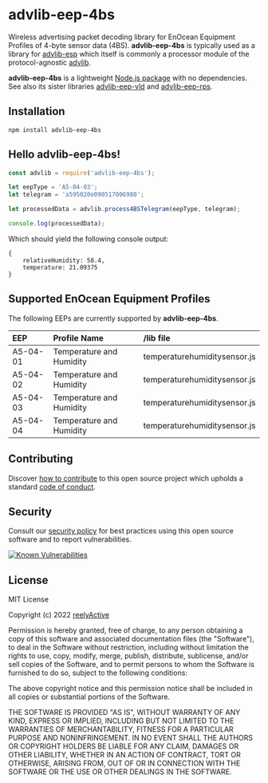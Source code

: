advlib-eep-4bs
==============

Wireless advertising packet decoding library for EnOcean Equipment Profiles of 4-byte sensor data (4BS).  __advlib-eep-4bs__ is typically used as a library for [advlib-esp](https://github.com/reelyactive/advlib-esp) which itself is commonly a processor module of the protocol-agnostic [advlib](https://github.com/reelyactive/advlib).

__advlib-eep-4bs__ is a lightweight [Node.js package](https://www.npmjs.com/package/advlib-eep-4bs) with no dependencies.  See also its sister libraries [advlib-eep-vld](https://github.com/reelyactive/advlib-eep-vld) and [advlib-eep-rps](https://github.com/reelyactive/advlib-eep-rps).


Installation
------------

    npm install advlib-eep-4bs


Hello advlib-eep-4bs!
---------------------

```javascript
const advlib = require('advlib-eep-4bs');

let eepType = 'A5-04-03';
let telegram = 'a595020e090517006980';

let processedData = advlib.process4BSTelegram(eepType, telegram);

console.log(processedData);
```

Which should yield the following console output:

    {
        relativeHumidity: 58.4,
        temperature: 21.09375
    }


Supported EnOcean Equipment Profiles
------------------------------------

The following EEPs are currently supported by __advlib-eep-4bs__.

| EEP      | Profile Name             | /lib file                    |
|:---------|:-------------------------|:-----------------------------|
| A5-04-01 | Temperature and Humidity | temperaturehumiditysensor.js |
| A5-04-02 | Temperature and Humidity | temperaturehumiditysensor.js |
| A5-04-03 | Temperature and Humidity | temperaturehumiditysensor.js |
| A5-04-04 | Temperature and Humidity | temperaturehumiditysensor.js |


Contributing
------------

Discover [how to contribute](CONTRIBUTING.md) to this open source project which upholds a standard [code of conduct](CODE_OF_CONDUCT.md).


Security
--------

Consult our [security policy](SECURITY.md) for best practices using this open source software and to report vulnerabilities.

[![Known Vulnerabilities](https://snyk.io/test/github/reelyactive/advlib-eep-4bs/badge.svg)](https://snyk.io/test/github/reelyactive/advlib-eep-4bs)


License
-------

MIT License

Copyright (c) 2022 [reelyActive](https://www.reelyactive.com)

Permission is hereby granted, free of charge, to any person obtaining a copy of this software and associated documentation files (the "Software"), to deal in the Software without restriction, including without limitation the rights to use, copy, modify, merge, publish, distribute, sublicense, and/or sell copies of the Software, and to permit persons to whom the Software is furnished to do so, subject to the following conditions:

The above copyright notice and this permission notice shall be included in all copies or substantial portions of the Software.

THE SOFTWARE IS PROVIDED "AS IS", WITHOUT WARRANTY OF ANY KIND, EXPRESS OR 
IMPLIED, INCLUDING BUT NOT LIMITED TO THE WARRANTIES OF MERCHANTABILITY, 
FITNESS FOR A PARTICULAR PURPOSE AND NONINFRINGEMENT. IN NO EVENT SHALL THE 
AUTHORS OR COPYRIGHT HOLDERS BE LIABLE FOR ANY CLAIM, DAMAGES OR OTHER 
LIABILITY, WHETHER IN AN ACTION OF CONTRACT, TORT OR OTHERWISE, ARISING FROM, 
OUT OF OR IN CONNECTION WITH THE SOFTWARE OR THE USE OR OTHER DEALINGS IN 
THE SOFTWARE.
